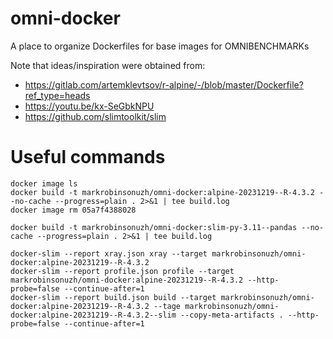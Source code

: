# omni-docker

A place to organize Dockerfiles for base images for OMNIBENCHMARKs

Note that ideas/inspiration were obtained from:
- https://gitlab.com/artemklevtsov/r-alpine/-/blob/master/Dockerfile?ref_type=heads
- https://youtu.be/kx-SeGbkNPU
- https://github.com/slimtoolkit/slim

# Useful commands

```
docker image ls
docker build -t markrobinsonuzh/omni-docker:alpine-20231219--R-4.3.2 --no-cache --progress=plain . 2>&1 | tee build.log
docker image rm 05a7f4388028

docker build -t markrobinsonuzh/omni-docker:slim-py-3.11--pandas --no-cache --progress=plain . 2>&1 | tee build.log

docker-slim --report xray.json xray --target markrobinsonuzh/omni-docker:alpine-20231219--R-4.3.2
docker-slim --report profile.json profile --target markrobinsonuzh/omni-docker:alpine-20231219--R-4.3.2 --http-probe=false --continue-after=1
docker-slim --report build.json build --target markrobinsonuzh/omni-docker:alpine-20231219--R-4.3.2 --tage markrobinsonuzh/omni-docker:alpine-20231219--R-4.3.2--slim --copy-meta-artifacts . --http-probe=false --continue-after=1
```
